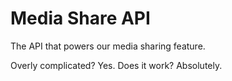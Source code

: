 # Media Share API

The API that powers our media sharing feature.

Overly complicated? Yes. Does it work? Absolutely.
